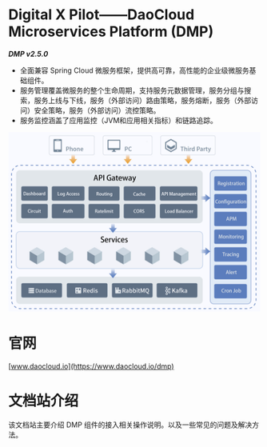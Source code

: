 # Digital X Pilot——DaoCloud Microservices Platform (DMP)

***DMP v2.5.0***

* 全面兼容 Spring Cloud 微服务框架，提供高可靠，高性能的企业级微服务基础组件。
* 服务管理覆盖微服务的整个生命周期，支持服务元数据管理，服务分组与搜索，服务上线与下线，服务（外部访问）路由策略，服务熔断，服务（外部访问）安全策略，服务（外部访问）流控策略。
* 服务监控涵盖了应用监控（JVM和应用相关指标）和链路追踪。

![overview](dmp-overview.png)

# 官网

[www.daocloud.io](https://www.daocloud.io/dmp)

# 文档站介绍

该文档站主要介绍 DMP 组件的接入相关操作说明。以及一些常见的问题及解决方法。
